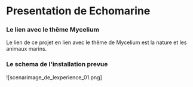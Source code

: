 # Presentation de Echomarine

### Le lien avec le thême Mycelium 
Le lien de ce projet en lien avec le thême de Mycelium est la nature et les animaux marins.

### Le schema de l'installation prevue 
![scenarimage_de_lexperience_01.png]


